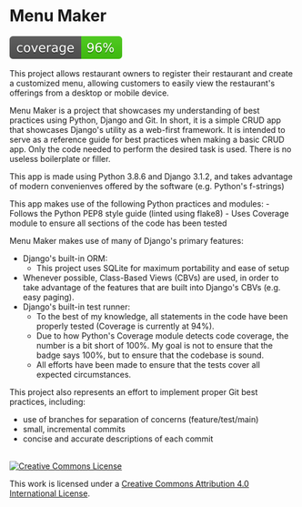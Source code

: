 # Menu Maker

![Coverage Badge](/assets/img/coverage.svg "Coverage Badge")

This project allows restaurant owners to register their restaurant and create a customized menu, allowing customers to easily view the restaurant's offerings from a desktop or mobile device.

Menu Maker is a project that showcases my understanding of best practices using Python, Django and Git. In short, it is a simple CRUD app that showcases Django's utility as a web-first framework. It is intended to serve as a reference guide for best practices when making a basic CRUD app. Only the code needed to perform the desired task is used. There is no useless boilerplate or filler.

This app is made using Python 3.8.6 and Django 3.1.2, and takes advantage of modern convenienves offered by the software (e.g. Python's f-strings)

This app makes use of the following Python practices and modules:
    - Follows the Python PEP8 style guide (linted using flake8)
    - Uses Coverage module to ensure all sections of the code has been tested

Menu Maker makes use of many of Django's primary features:

- Django's built-in ORM:
    - This project uses SQLite for maximum portability and ease of setup
- Whenever possible, Class-Based Views (CBVs) are used, in order to take advantage of the features that are built into Django's CBVs (e.g. easy paging).
- Django's built-in test runner:
    - To the best of my knowledge, all statements in the code have been properly tested (Coverage is currently at 94%).
    - Due to how Python's Coverage module detects code coverage, the number is a bit short of 100%. My goal is not to ensure that the badge says 100%, but to ensure that the codebase is sound.
    - All efforts have been made to ensure that the tests cover all expected circumstances.

This project also represents an effort to implement proper Git best practices, including:

- use of branches for separation of concerns (feature/test/main)
- small, incremental commits
- concise and accurate descriptions of each commit

<br>
<a rel="license" href="http://creativecommons.org/licenses/by/4.0/"><img alt="Creative Commons License" style="margin-left: auto; margin-right: auto; border-width:0" src="https://i.creativecommons.org/l/by/4.0/88x31.png" /></a>

This work is licensed under a <a rel="license" href="http://creativecommons.org/licenses/by/4.0/">Creative Commons Attribution 4.0 International License</a>.
